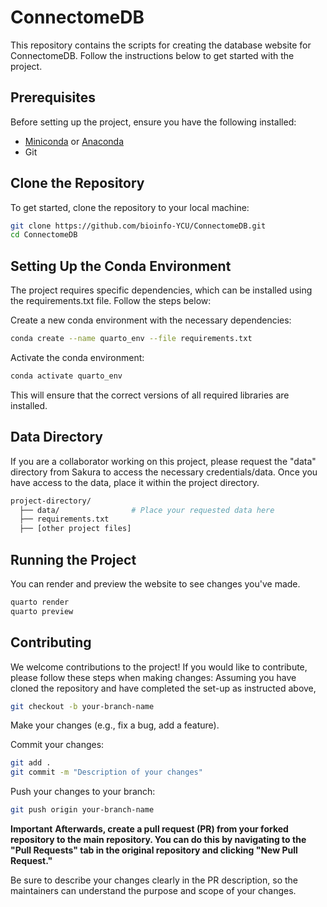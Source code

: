 # ConnectomeDB
This repository contains the scripts for creating the database website for ConnectomeDB. Follow the instructions below to get started with the project.

## Prerequisites
Before setting up the project, ensure you have the following installed:

- [Miniconda](https://docs.conda.io/en/latest/miniconda.html) or [Anaconda](https://www.anaconda.com/products/individual)
- Git

## Clone the Repository

To get started, clone the repository to your local machine:

```bash
git clone https://github.com/bioinfo-YCU/ConnectomeDB.git
cd ConnectomeDB
```

## Setting Up the Conda Environment
The project requires specific dependencies, which can be installed using the requirements.txt file. Follow the steps below:

Create a new conda environment with the necessary dependencies:

```bash
conda create --name quarto_env --file requirements.txt
```
Activate the conda environment:

```bash
conda activate quarto_env
```
This will ensure that the correct versions of all required libraries are installed.

## Data Directory
If you are a collaborator working on this project, please request the "data" directory from Sakura to access the necessary credentials/data. Once you have access to the data, place it within the project directory.

```bash
project-directory/
  ├── data/                # Place your requested data here
  ├── requirements.txt
  ├── [other project files]
```

## Running the Project
You can render and preview the website to see changes you've made.

```bash
quarto render
quarto preview
```

## Contributing
We welcome contributions to the project! If you would like to contribute, please follow these steps when making changes:
Assuming you have cloned the repository and have completed the set-up as instructed above,

```bash
git checkout -b your-branch-name
```
Make your changes (e.g., fix a bug, add a feature).

Commit your changes:

```bash
git add .
git commit -m "Description of your changes"
```

Push your changes to your branch:
```bash
git push origin your-branch-name
```

**Important**
**Afterwards, create a pull request (PR) from your forked repository to the main repository. You can do this by navigating to the "Pull Requests" tab in the original repository and clicking "New Pull Request."**

Be sure to describe your changes clearly in the PR description, so the maintainers can understand the purpose and scope of your changes.
